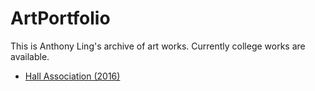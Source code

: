 # ArtPortfolio
This is Anthony Ling's archive of art works. Currently college works are available.

- [Hall Association (2016)](Hall%20Association)
